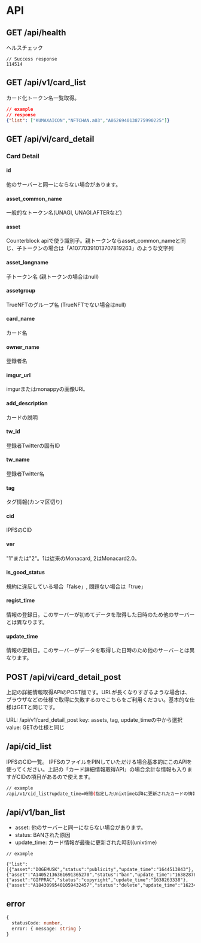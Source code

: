 # API

## GET /api/health

ヘルスチェック

```
// Success response
114514
```

## GET /api/v1/card_list

カード化トークン名一覧取得。

```json
// example
// response
{"list": ["KUMAXAICON","NFTCHAN.a03","A8626940138775990225"]}
```


## GET /api/vi/card_detail

### Card Detail

#### id

他のサーバーと同一にならない場合があります。

#### asset_common_name

一般的なトークン名(UNAGI, UNAGI.AFTERなど)

#### asset

Counterblock apiで使う識別子。親トークンならasset_common_nameと同じ、子トークンの場合は「A10770391013707819263」のような文字列

#### asset_longname

子トークン名 (親トークンの場合はnull)

#### assetgroup

TrueNFTのグループ名 (TrueNFTでない場合はnull)

#### card_name

カード名

#### owner_name

登録者名

#### imgur_url

imgurまたはmonappyの画像URL

#### add_description

カードの説明

#### tw_id

登録者Twitterの固有ID

#### tw_name

登録者Twitter名

#### tag

タグ情報(カンマ区切り)

#### cid

IPFSのCID

#### ver

"1"または"2"。1は従来のMonacard, 2はMonacard2.0。

#### is_good_status

規約に違反している場合「false」, 問題ない場合は「true」

#### regist_time

情報の登録日。このサーバーが初めてデータを取得した日時のため他のサーバーとは異なります。

#### update_time

情報の更新日。このサーバーがデータを取得した日時のため他のサーバーとは異なります。

## POST /api/vi/card_detail_post

上記の詳細情報取得APIのPOST版です。URLが長くなりすぎるような場合は、ブラウザなどの仕様で取得に失敗するのでこちらをご利用ください。基本的な仕様はGETと同じです。

URL: /api/v1/card_detail_post
key: assets, tag, update_timeの中から選択
value: GETの仕様と同じ

## /api/cid_list

IPFSのCID一覧。
IPFSのファイルをPINしていただける場合基本的にこのAPIを使ってください。上記の「カード詳細情報取得API」の場合余計な情報も入りますがCIDの項目があるので使えます。

``` bash
// example
/api/v1/cid_list?update_time=時間(指定したUnixtime以降に更新されたカードの情報)
```

## /api/v1/ban_list

- asset: 他のサーバーと同一にならない場合があります。
- status: BANされた原因
- update_time: カード情報が最後に更新された時刻(unixtime)

```
// example

{"list":[{"asset":"DOGEMUSK","status":"publicity","update_time":"1644513843"},{"asset":"A14052136361691365270","status":"ban","update_time":"1638287861"},{"asset":"GIFPRAC","status":"copyright","update_time":"1638263338"},{"asset":"A18430995401059432457","status":"delete","update_time":"1623401187"}]}
```

## error

```typescript
{
  statusCode: number,
  error: { message: string }
}
```
